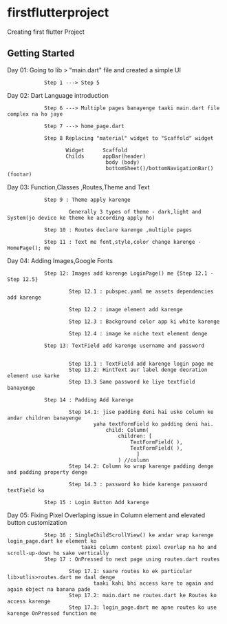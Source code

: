 # firstflutterproject

Creating first flutter Project

## Getting Started

   Day 01: Going to  lib > "main.dart" file and created a simple UI

                Step 1 ---> Step 5

   Day 02: Dart Language introduction
                    
                Step 6 ---> Multiple pages banayenge taaki main.dart file complex na ho jaye
                    
                Step 7 ---> home_page.dart
                
                Step 8 Replacing "material" widget to "Scaffold" widget
   
                       Widget      Scaffold 
                       Childs      appBar(header)
                                    body (body)
                                    bottomSheet()/bottomNavigationBar() (footar)

   Day 03: Function,Classes ,Routes,Theme and Text 
   
                Step 9 : Theme apply karenge 

                        Generally 3 types of theme - dark,light and System(jo device ke theme ke according apply ho)

                Step 10 : Routes declare karenge ,multiple pages 

                Step 11 : Text me font,style,color change karenge - HomePage(); me 


   Day 04: Adding Images,Google Fonts
   
                Step 12: Images add karenge LoginPage() me {Step 12.1 - Step 12.5}
                        
                        Step 12.1 : pubspec.yaml me assets dependencies add karenge

                        Step 12.2 : image element add karenge

                        Step 12.3 : Background color app ki white karenge

                        Step 12.4 : image ke niche text element denge
                        
                Step 13: TextField add karenge username and password


                        Step 13.1 : TextField add karenge login page me
                        Step 13.2: HintText aur label denge deoration element use karke
                        Step 13.3 Same password ke liye textfield banayenge

                Step 14 : Padding Add karenge

                        Step 14.1: jise padding deni hai usko column ke andar children banayenge
                                yaha textFormField ko padding deni hai.
                                    child: Column(
                                        children: [
                                            TextFormField( ),
                                            TextFormField( ),
                                              ]
                                        ) //column
                        Step 14.2: Column ko wrap karenge padding denge and padding property denge

                        Step 14.3 : password ko hide karenge password textField ka

                Step 15 : Login Button Add karenge
   Day 05: Fixing Pixel Overlaping issue in Column element and   elevated button customization
   
                Step 16 : SingleChildScrollView() ke andar wrap karenge login_page.dart ke element ko
                            taaki column content pixel overlap na ho and scroll-up-down ho sake vertically
                Step 17 : OnPressed to next page using routes.dart routes
                
                        Step 17.1: saare routes ko ek particular lib>utlis>routes.dart me daal denge
                                taaki kahi bhi access kare to again and again object na banana pade
                        Step 17.2: main.dart me routes.dart ke Routes ko access karenge
                        Step 17.3: login_page.dart me apne routes ko use karenge OnPressed function me
